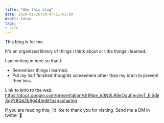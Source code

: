 ```yaml
---
title: "Why this blog"
date: 2020-01-26T08:47:11+01:00
draft: false
tags:
- Life
---
```

This blog is for me.

It's an organized library of things i think about or little things i learned.

I am writing in here so that I:
- Remember things i learned.
- Put my half finished thoughts somewhere other than my brain to prevent their loss.

Link to intro to the web: https://docs.google.com/presentation/d/1Rlpe_k0NBLK6eOgutnyshvT_ElSdiiXqvY8QpZbRg44/edit?usp=sharing

If you are reading this, i'd like to thank you for visiting. Send me a DM in twitter 👋
